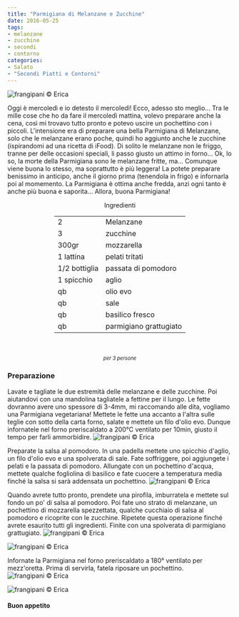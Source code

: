 ```yaml
---
title: "Parmigiana di Melanzane e Zucchine"
date: 2016-05-25
tags:
- melanzane
- zucchine
- secondi
- contorno
categories:
- Salato
- "Secondi Piatti e Contorni"
---
```

![](header.jpg "frangipani © Erica")

Oggi è mercoledì e io detesto il mercoledì! Ecco, adesso sto meglio... Tra le mille cose che ho da fare il mercoledì mattina, volevo preparare anche la cena, così mi trovavo tutto pronto e potevo uscire un pochettino con i piccoli. L'intensione era di preparare una bella Parmigiana di Melanzane, solo che le melanzane erano poche, quindi ho aggiunto anche le zucchine (ispirandomi ad una ricetta di iFood). Di solito le melanzane non le friggo, tranne per delle occasioni speciali, li passo giusto un attimo in forno... Ok, lo so, la morte della Parmigiana sono le melanzane fritte, ma... Comunque viene buona lo stesso, ma soprattutto è più leggera! La potete preparare benissimo in anticipo, anche il giorno prima (tenendola in frigo) e infornarla poi al momemento. La Parmigiana è ottima anche fredda, anzi ogni tanto è anche più buona e saporita... Allora, buona Parmigiana!

<div id="wrapper" style="text-align: center">
  <div id="yourdiv" style="display: inline-block;">
    <div class="ingredients">
      <div class="ingredients-title">Ingredienti</div>
      <table>
        <tbody>
          <tr>
            <td>2</td>
            <td>Melanzane</td>
          </tr>
          <tr>
            <td>3</td>
            <td>zucchine</td>
          </tr>
          <tr>
            <td>300gr</td>
            <td>mozzarella</td>
          </tr>
          <tr>
            <td>1 lattina</td>
            <td>pelati tritati</td>
          </tr>
          <tr>
            <td>1/2 bottiglia</td>
            <td>passata di pomodoro</td>
          </tr>
          <tr>
            <td>1 spicchio</td>
            <td>aglio</td>
          </tr>
          <tr>
            <td>qb</td>
            <td>olio evo</td>
          </tr>
          <tr>
            <td>qb</td>
            <td>sale</td>
          </tr>
          <tr>
            <td>qb</td>
            <td>basilico fresco</td>
          </tr>
          <tr>
            <td>qb</td>
            <td>parmigiano grattugiato</td>
          </tr>
        </tbody>
      </table>
      <br></br>
      <i class="pull-right" style="font-size: 80%;">per 3 persone</i>
    </div>
  </div>
</div>


<h3>
  <font color="grey">
    <i class="fa fa-cogs"></i>
  </font> Preparazione
</h3>

Lavate e tagliate le due estremità delle melanzane e delle zucchine. Poi aiutandovi con una mandolina tagliatele a fettine per il lungo. Le fette dovranno avere uno spessore di 3-4mm, mi raccomando alle dita, vogliamo una Parmigiana vegetariana! Mettete le fette una accanto a l'altra sulle teglie con sotto della carta forno, salate e mettete un filo d'olio evo. Dunque infornatele nel forno preriscaldato a 200°C ventilato per 10min, giusto il tempo per farli ammorbidire.
![](verdure.jpg "frangipani © Erica")

Preparate la salsa al pomodoro. In una padella mettete uno spicchio d'aglio, un filo d'olio evo e una spolverata di sale. Fate soffriggere, poi aggiungete i pelati e la passata di pomodoro. Allungate con un pochettino d'acqua, mettete qualche fogliolina di basilico e fate cuocere a temperatura media finché la salsa si sarà addensata un pochettino.
![](salsa.jpg "frangipani © Erica")

Quando avrete tutto pronto, prendete una pirofila, imburratela e mettete sul fondo un po' di salsa al pomodoro. Poi fate uno strato di melanzane, un pochettino di mozzarella spezzettata, qualche cucchiaio di salsa al pomodoro e ricoprite con le zucchine. Ripetete questa operazione finché avrete esaurito tutti gli ingredienti. Finite con una spolverata di parmigiano grattugiato.
![](comporre.jpg "frangipani © Erica")

![](teglia.jpg "frangipani © Erica")

Infornate la Parmigiana nel forno preriscaldato a 180° ventilato per mezz'oretta. Prima di servirla, fatela riposare un pochettino.
![](risultato1.jpg "frangipani © Erica")

![](risultato2.jpg "frangipani © Erica")


<h4>Buon appetito
  <font color="red">
    <i class="fa fa-smile-o"></i>
  </font>
</h4>
